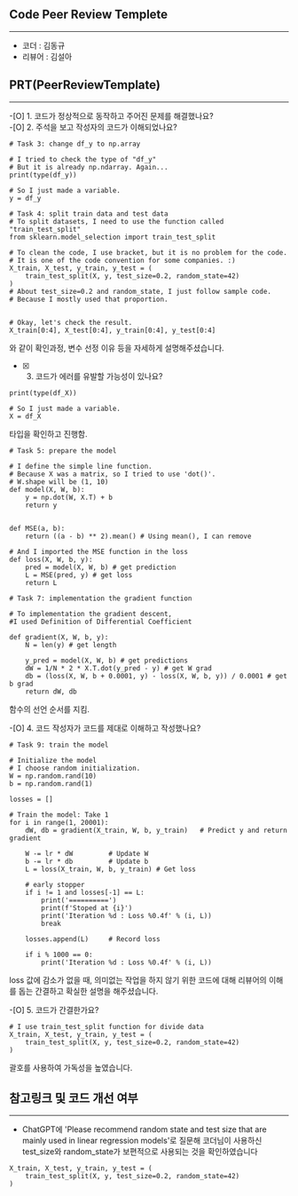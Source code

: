 ## **Code Peer Review Templete**
------------------
- 코더 : 김동규
- 리뷰어 : 김설아

## **PRT(PeerReviewTemplate)**
------------------
-[O] 1. 코드가 정상적으로 동작하고 주어진 문제를 해결했나요?  
-[O] 2. 주석을 보고 작성자의 코드가 이해되었나요?

```
# Task 3: change df_y to np.array

# I tried to check the type of "df_y"
# But it is already np.ndarray. Again...
print(type(df_y)) 

# So I just made a variable.
y = df_y
```
```
# Task 4: split train data and test data
# To split datasets, I need to use the function called "train_test_split"
from sklearn.model_selection import train_test_split

# To clean the code, I use bracket, but it is no problem for the code.
# It is one of the code convention for some companies. :)
X_train, X_test, y_train, y_test = (
    train_test_split(X, y, test_size=0.2, random_state=42)
)
# About test_size=0.2 and random_state, I just follow sample code.
# Because I mostly used that proportion.


# Okay, let's check the result.
X_train[0:4], X_test[0:4], y_train[0:4], y_test[0:4]
```
와 같이 확인과정, 변수 선정 이유 등을 자세하게 설명해주셨습니다.

-[X] 3. 코드가 에러를 유발할 가능성이 있나요?
```
print(type(df_X)) 

# So I just made a variable.
X = df_X
```
타입을 확인하고 진행함.
```
# Task 5: prepare the model

# I define the simple line function.
# Because X was a matrix, so I tried to use 'dot()'.
# W.shape will be (1, 10)
def model(X, W, b):
    y = np.dot(W, X.T) + b
    return y
```
```

def MSE(a, b):
    return ((a - b) ** 2).mean() # Using mean(), I can remove

# And I imported the MSE function in the loss
def loss(X, W, b, y):
    pred = model(X, W, b) # get prediction
    L = MSE(pred, y) # get loss
    return L
```
```
# Task 7: implementation the gradient function

# To implementation the gradient descent, 
#I used Definition of Differential Coefficient

def gradient(X, W, b, y):
    N = len(y) # get length
    
    y_pred = model(X, W, b) # get predictions
    dW = 1/N * 2 * X.T.dot(y_pred - y) # get W grad
    db = (loss(X, W, b + 0.0001, y) - loss(X, W, b, y)) / 0.0001 # get b grad
    return dW, db
```
함수의 선언 순서를 지킴.


-[O] 4. 코드 작성자가 코드를 제대로 이해하고 작성했나요?

```
# Task 9: train the model

# Initialize the model
# I choose random initialization.
W = np.random.rand(10) 
b = np.random.rand(1)

losses = []

# Train the model: Take 1
for i in range(1, 20001):
    dW, db = gradient(X_train, W, b, y_train)   # Predict y and return gradient
        
    W -= lr * dW         # Update W
    b -= lr * db         # Update b
    L = loss(X_train, W, b, y_train) # Get loss
    
    # early stopper
    if i != 1 and losses[-1] == L: 
        print('==========')
        print(f'Stoped at {i}')
        print('Iteration %d : Loss %0.4f' % (i, L))
        break
        
    losses.append(L)     # Record loss
    
    if i % 1000 == 0:
        print('Iteration %d : Loss %0.4f' % (i, L))

```
loss 값에 감소가 없을 때, 의미없는 작업을 하지 않기 위한 코드에 대해
리뷰어의 이해를 돕는 간결하고 확실한 설명을 해주셨습니다.

-[O] 5. 코드가 간결한가요?
```
# I use train_test_split function for divide data
X_train, X_test, y_train, y_test = (
    train_test_split(X, y, test_size=0.2, random_state=42)
)
```
괄호를 사용하여 가독성을 높였습니다.


## **참고링크 및 코드 개선 여부**
------------------
- ChatGPT에 'Please recommend random state and test size that are mainly used in linear regression models'로 질문해 
코더님이 사용하신 test_size와 random_state가 보편적으로 사용되는 것을 확인하였습니다
```
X_train, X_test, y_train, y_test = (
    train_test_split(X, y, test_size=0.2, random_state=42)
)
```
    
